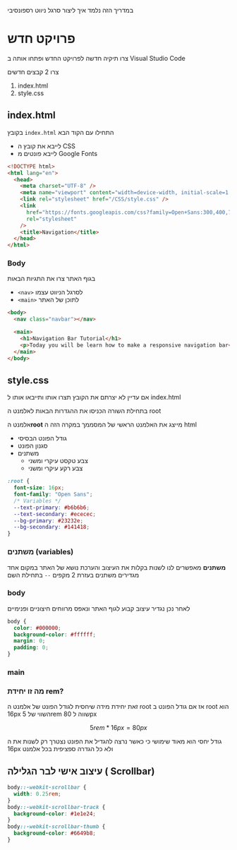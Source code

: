 במדריך הזה נלמד איך ליצור סרגל ניווט רספונסיבי

# פרויקט חדש

צרו תיקיה חדשה לפרויקט החדש ופתחו אותה ב Visual Studio Code

צרו 2 קבצים חדשים

1. index.html
2. style.css

## index.html

בקובץ `index.html` התחילו עם הקוד הבא

- לייבא את קובץ ה CSS
- לייבא פונטים מ Google Fonts

```html
<!DOCTYPE html>
<html lang="en">
  <head>
    <meta charset="UTF-8" />
    <meta name="viewport" content="width=device-width, initial-scale=1.0" />
    <link rel="stylesheet" href="/CSS/style.css" />
    <link
      href="https://fonts.googleapis.com/css?family=Open+Sans:300,400,700&display=swap"
      rel="stylesheet"
    />
    <title>Navigation</title>
  </head>
</html>
```

### Body

בגוף האתר צרו את התגיות הבאות

- `<nav>` לסרגל הניווט עצמו
- `<main>` לתוכן של האתר

```html
<body>
  <nav class="navbar"></nav>

  <main>
    <h1>Navigation Bar Tutorial</h1>
    <p>Today you will be learn how to make a responsive navigation bar</p>
  </main>
</body>
```

## style.css

אם עדיין לא יצרתם את הקובץ תצרו אותו ותייבאו אותו ל index.html

בתחילת השורה הכניסו את ההגדרות הבאות לאלמנט ה root

אלמנט ה**root** מייצג את האלמנט הראשי של המסממך במקרה הזה ה html

- גודל הפונט הבסיסי
- סגנון הפונט
- משתנים
  - צבע טקסט עיקרי ומשני
  - צבע רקע עיקרי ומשני

```css
:root {
  font-size: 16px;
  font-family: "Open Sans";
  /* Variables */
  --text-primary: #b6b6b6;
  --text-secondary: #ececec;
  --bg-primary: #23232e;
  --bg-secondary: #141418;
}
```

### משתנים (variables)

**משתנים** מאפשרים לנו לשנות בקלות את העיצוב והערכת נושא של האתר במקום אחד
מגדירים משתנים בעזרת 2 מקפים `--` בתחילת השם

### body

לאחר נכן נגדיר עיצוב קבוע לגוף האתר ונאפס מרווחים חיצוניים ופנימיים

```css
body {
  color: #000000;
  background-color: #ffffff;
  margin: 0;
  padding: 0;
}
```

### main

### מה זו יחידת rem?

זאת יחידת מידה שיחסית לגודל הפונט של אלמנט ה root
אז אם גודל הפונט ב root הוא 16px השווי של 5rem שווה ל 80px

$$5rem * 16px = 80px$$

גודל יחסי הוא מאוד שימושי כי כאשר נרצה להגדיל את הפונט נצטרך רק לשנות את ה 16px ולא כל הגדרה ספציפית בכל אלמנט

## עיצוב אישי לבר הגלילה ( Scrollbar)

```css
body::-webkit-scrollbar {
  width: 0.25rem;
}
body::-webkit-scrollbar-track {
  background-color: #1e1e24;
}
body::-webkit-scrollbar-thumb {
  background-color: #6649b8;
}
```
